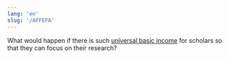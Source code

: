 ```yaml
---
lang: 'en'
slug: '/AFFEFA'
---
```


What would happen if there is such [universal basic income](https://en.wikipedia.org/wiki/Universal_basic_income) for scholars so that they can focus on their research?
